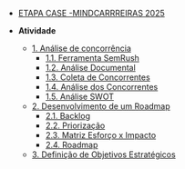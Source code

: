 <!-- docs/_sidebar.md -->

- [ETAPA CASE -MINDCARRREIRAS 2025](README.md)

- **Atividade**
  - [1. Análise de concorrência](./atividade/analise-concorrencia.md)
    - [1.1. Ferramenta SemRush](./foco1/semrush.md)
    - [1.2. Análise Documental](./foco1/mindsight.md)
    - [1.3. Coleta de Concorrentes](./foco1/lista_concorrentes.md)
    - [1.4. Análise dos Concorrentes](./foco1/analise_concorrentes.md)
    - [1.5. Análise SWOT](./foco1/swot.md)
  - [2. Desenvolvimento de um Roadmap](./atividade/obj_estrategicos.md)
    - [2.1. Backlog](./foco2/backlog.md)
    - [2.2. Priorização](./foco2/three_level.md)
    - [2.3. Matriz Esforço x Impacto](./foco2/matriz.md)
    - [2.4. Roadmap](./foco2/roadmap.md)
  - [3. Definição de Objetivos Estratégicos](./atividade/roadmap.md)
  
